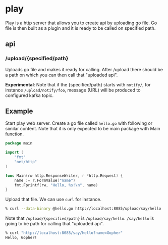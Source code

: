 # play

Play is a http server that allows you to create api by uploading go file. Go file is then built as a plugin and it is ready to be called on specified path.

## api

### /upload/{specified/path}

Uploads go file and makes it ready for calling. After /upload there should be a path on which you can then call that "uploaded api".

**Experimental**: Note that if the {specified/path} starts with `notify/`, for instance `/upload/notify/foo`, message (URL) will be produced to configured kafka topic.

## Example

Start play web server. Create a go file called `hello.go` with following or similar content. Note that it is only expected to be main package with Main function.

```go
package main

import (
	"fmt"
	"net/http"
)

func Main(rw http.ResponseWriter, r *http.Request) {
	name := r.FormValue("name")
	fmt.Fprintf(rw, "Hello, %s!\n", name)
}
```

Upload that file. We can use `curl` for instance.

```zsh
% curl --data-binary @hello.go http://localhost:8085/upload/say/hello
```

Note that `/upload/{specified/path}` is `/upload/say/hello`. `/say/hello` is going to be path for calling that "uploaded api".

```zsh
% curl "http://localhost:8085/say/hello?name=Gopher"
Hello, Gopher!
```
